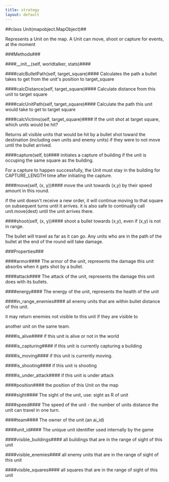 ```yaml
---
title: strategy
layout: default
---
```




##class Unit(mapobject.MapObject)##


Represents a Unit on the map. A Unit can move, shoot or capture for events, at the moment




###Methods###

####\_\_init\_\_(self, worldtalker, stats)####

####calcBulletPath(self, target_square)####
Calculates the path a bullet takes to get from the unit's position to target_square

####calcDistance(self, target_square)####
Calculate distance from this unit to target square

####calcUnitPath(self, target_square)####
Calculate the path this unit would take to get to target square

####calcVictims(self, target_square)####
If the unit shot at target square, which units would be hit?

Returns all visible units that would be hit by a bullet shot toward the destination (including own units and enemy units) if they were to not move until the bullet arrived.

####capture(self, b)####
initiates a capture of building if the unit is occuping the
same square as the building.  

For a capture to happen successfully, the Unit must stay in the building for CAPTURE_LENGTH time after initiating the capture.

####move(self, (x, y))####
move the unit towards (x,y) by their speed amount in this round.

if the unit doesn't receive a new order, it will continue
moving to that square on subsequent turns until it arrives.
it is also safe to continually call unit.move(dest) until the
unit arrives there.

####shoot(self, (x, y))####
shoot a bullet towards (x,y), even if (x,y) is not in range.

The bullet will travel as far as it can go. Any units who are
in the path of the bullet at the end of the round will take
damage.


###Properties###

####armor####
The armor of the unit, represents the damage this unit absorbs when it gets shot by a bullet.

####attack####
The attack of the unit, represents the damage this unit does with its bullets.

####energy####
The energy of the unit, represents the health of the unit

####in_range_enemies####
all enemy units that are within bullet distance of this unit.

it may return enemies not visible to this unit if they are visible to

another unit on the same team.

####is_alive####
if this unit is alive or not in the world

####is_capturing####
if this unit is currently capturing a building

####is_moving####
if this unit is currently moving.

####is_shooting####
if this unit is shooting

####is_under_attack####
if this unit is under attack

####position####
the position of this Unit on the map

####sight####
The sight of the unit, use: sight as R of unit

####speed####
The speed of the unit - the number of units distance the unit can travel in one turn.

####team####
The owner of the unit (an ai_id)

####unit_id####
The unique unit identifier used internally by the game

####visible_buildings####
all buildings that are in the range of sight of this unit

####visible_enemies####
all enemy units that are in the range of sight of this unit

####visible_squares####
all squares that are in the range of sight of this unit

